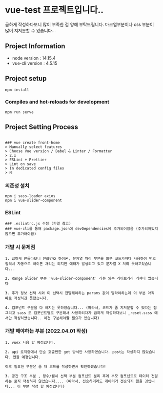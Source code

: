 # vue-test 프로젝트입니다..
급하게 작성하다보니 많이 부족한 점 양해 부탁드립니다.
마크업부분이나 css 부분이 많이 지저분할 수 있습니다...



## Project Information
- node version : 14.15.4
- vue-cli version : 4.5.15


## Project setup
```
npm install
```

### Compiles and hot-reloads for development
```
npm run serve
```

## Project Setting Process

```

### vue create front-home
> Manually select features
> Choose Vue version / Babel & Linter / Formatter
> 2.x
> ESLint + Prettier
> Lint on save
> In dedicated config files
> N

```
### 의존성 설치 
```
npm i sass-loader axios
npm i vue-slider-component

```


### ESLint
```
### .eslintrc.js 수정 (파일 참고)
### vue-cli를 통해 package.json에 devDependencies에 추가되어있음 (추가되어있지 않으면 추가해야함)
```

### 개발 시 문제점
```
1. 급하게 만들다보니 전화번호 하이폰, 문자열 처리 부분을 외부 코드가져다 사용하여 번호 입력시 자동으로 하이폰 처리는 되지만 에러가 발생되고 있고 문자열 X 처리 못하고있습니다...

2. Range Slider 부분 'vue-slider-component' 라는 외부 라이브러리 가져다 썼습니다

3. 추가 정보 선택 시와 미 선택시 전달해야하는 params 값이 달라야하는데 이 부분 아직 따로 작성하진 못했습니다.

4. 컴포넌트 구분을 다 하지는 못하였습니다... (따라서, 코드가 좀 지저분할 수 있따는 점 그리고 sass 도 컴포넌트별로 구분해서 사용하려다가 급하게 작성하다보니 _reset.scss 에서만 작성하였습니다.. 이건 구분해야할 필요가 있습니다)

```

### 개발 해야하는 부분 (2022.04.01 작성)
```
1. vuex 사용 할 예정입니다.

2. api 로직중에서 단순 호출만한 get 방식만 사용하였습니다. post는 작성하지 않았습니다. 만들 예정입니다.

이후 필요한 부분은 좀 더 코드를 작성하면서 확인하겠습니다!

3. 공간 구조 부분 , 평수/월세 선택 부분 컴포넌트 분리 후에 부모 컴포넌트로 데이터 전달하는 로직 작성하지 않았습니다.... (따라서, 전송하더라도 데이터가 전송되지 않을 것입니다... 이 부분 작성 할 예정입니다)

```

